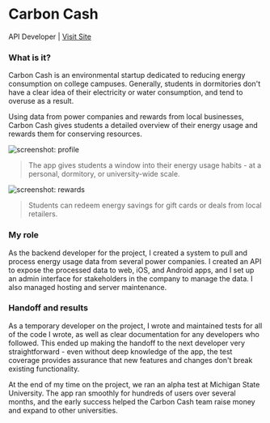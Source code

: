 # Carbon Cash

API Developer | [Visit Site](http://carboncash.co/)

### What is it?

Carbon Cash is an environmental startup dedicated to reducing energy consumption
on college campuses. Generally, students in dormitories don't have a clear idea
of their electricity or water consumption, and tend to overuse as a result.

Using data from power companies and rewards from local businesses,
Carbon Cash gives students a detailed overview of their energy usage
and rewards them for conserving resources.

<div class="screenshots">
  <aside class="screenshot">
    <img alt="screenshot: profile" src="/projects/carbon_cash/profile.jpg" />
    <blockquote>
      The app gives students a window into their energy usage habits -
      at a personal, dormitory, or university-wide scale.
    </blockquote>
  </aside>

  <aside class="screenshot">
    <img alt="screenshot: rewards" src="/projects/carbon_cash/rewards.jpg" />
    <blockquote>
      Students can redeem energy savings for gift cards or deals
      from local retailers.
    </blockquote>
  </aside>
</div>

### My role

As the backend developer for the project, I created a system to pull and process
energy usage data from several power companies. I created an API to expose the
processed data to web, iOS, and Android apps, and I set up an admin interface
for stakeholders in the company to manage the data.
I also managed hosting and server maintenance.

### Handoff and results

As a temporary developer on the project,
I wrote and maintained tests for all of the code I wrote,
as well as clear documentation for any developers who followed.
This ended up making the handoff to the next developer very straightforward -
even without deep knowledge of the app, the test coverage provides assurance
that new features and changes don't break existing functionality.

At the end of my time on the project,
we ran an alpha test at Michigan State University.
The app ran smoothly for hundreds of users over several months,
and the early success helped the Carbon Cash team raise money
and expand to other universities.
